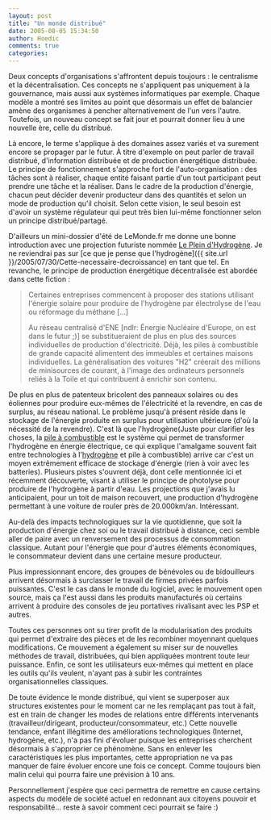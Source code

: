 ```yaml
---
layout: post
title: "Un monde distribué"
date: 2005-08-05 15:34:50
author: Hoedic
comments: true
categories: 
---
```



Deux concepts d'organisations s'affrontent depuis toujours : le centralisme et la décentralisation. Ces concepts ne s'appliquent pas uniquement à la gouvernance, mais aussi aux systèmes informatiques par exemple. Chaque modèle a montré ses limites au point que désormais un effet de balancier amène des organismes à pencher alternativement de l'un vers l'autre. Toutefois, un nouveau concept se fait jour et pourrait donner lieu à une nouvelle ère, celle du distribué.

Là encore, le terme s'applique à des domaines assez variés et va surement encore se propager par le futur. À titre d'exemple on peut parler de travail distribué, d'information distribuée et de production énergétique distribuée. Le principe de fonctionnement s'approche fort de l'auto-organisation : des tâches sont à réaliser, chaque entité faisant partie d'un tout participant peut prendre une tâche et la réaliser. Dans le cadre de la production d'énergie, chacun peut décider devenir producteur dans des quantités et selon un mode de production qu'il choisit. Selon cette vision, le seul besoin est d'avoir un système régulateur qui peut très bien lui-même fonctionner selon un principe distribué/partagé.

D'ailleurs un mini-dossier d'été de LeMonde.fr me donne une bonne introduction avec une projection futuriste nommée [Le Plein d'Hydrogène](http://www.lemonde.fr/web/article/0,1-0@2-667725,36-677112@45-1,0.html). Je ne reviendrai pas sur [ce que je pense que l'hydrogène]({{ site.url }}/2005/07/30/Cette-necessaire-decroissance) en tant que tel. En revanche, le principe de production énergétique décentralisée est abordée dans cette fiction :

<blockquote class="citation">
Certaines entreprises commencent à proposer des stations utilisant l'énergie solaire pour produire de l'hydrogène par électrolyse de l'eau ou réformage du méthane [...]

Au réseau centralisé d'ENE [ndlr: Énergie Nucléaire d'Europe, on est dans le futur ;)] se substitueraient de plus en plus des sources individuelles de production d'électricité. Déjà, les piles à combustible de grande capacité alimentent des immeubles et certaines maisons individuelles. La généralisation des voitures "H2" créerait des millions de minisources de courant, à l'image des ordinateurs personnels reliés à la Toile et qui contribuent à enrichir son contenu.
</blockquote>

De plus en plus de patenteux bricolent des panneaux solaires ou des éoliennes pour produire eux-mêmes de l'électricité et la revendre, en cas de surplus, au réseau national. Le problème jusqu'à présent réside dans le stockage de l'énergie produite en surplus pour utilisation ultérieure (d'où la nécessité de la revendre). C'est là que l'hydrogène(Juste pour clarifier les choses, la [pile à combustible](http://fr.wikipedia.org/wiki/Pile_%C3%A0_combustible) est le système qui permet de transformer l'hydrogène en énergie électrique, ce qui explique l'amalgame souvent fait entre technologies à l'[hydrogène](http://fr.wikipedia.org/wiki/Hydrog%C3%A8ne#Applications) et pile à combustible) arrive car c'est un moyen extrêmement efficace de stockage d'énergie (rien à voir avec les batteries). Plusieurs pistes s'ouvrent déjà, dont celle mentionnée ici et récemment découverte, visant à utiliser le principe de photolyse pour produire de l'hydrogène à partir d'eau. Les projections que j'avais lu anticipaient, pour un toit de maison recouvert, une production d'hydrogène permettant à une voiture de rouler près de 20.000km/an. Intéressant.

Au-delà des impacts technologiques sur la vie quotidienne, que soit la production d'énergie chez soi ou le travail distribué à distance, ceci semble aller de paire avec un renversement des processus de consommation classique. Autant pour l'énergie que pour d'autres éléments économiques, le consommateur devient dans une certaine mesure producteur.

Plus impressionnant encore, des groupes de bénévoles ou de bidouilleurs arrivent désormais à surclasser le travail de firmes privées parfois puissantes. C'est le cas dans le monde du logiciel, avec le mouvement open source, mais ça l'est aussi dans les produits manufacturés où certains arrivent à produire des consoles de jeu portatives rivalisant avec les PSP et autres.

Toutes ces personnes ont su tirer profit de la modularisation des produits qui permet d'extraire des pièces et de les recombiner moyennant quelques modifications. Ce mouvement a également su miser sur de nouvelles méthodes de travail, distribuées, qui bien appliquées montrent toute leur puissance. Enfin, ce sont les utilisateurs eux-mêmes qui mettent en place les outils qu'ils veulent, n'ayant pas à subir les contraintes organisationnelles classiques.

De toute évidence le monde distribué, qui vient se superposer aux structures existentes pour le moment car ne les remplaçant pas tout à fait, est en train de changer les modes de relations entre différents intervenants (travailleur/dirigeant, producteur/consommateur, etc.) Cette nouvelle tendance, enfant illégitime des améliorations technologiques (Internet, hydrogène, etc.), n'a pas fini d'évoluer puisque les entreprises cherchent désormais à s'approprier ce phénomène. Sans en enlever les caractéristiques les plus importantes, cette appropriation ne va pas manquer de faire évoluer encore une fois ce concept. Comme toujours bien malin celui qui pourra faire une prévision à 10 ans.

Personnellement j'espère que ceci permettra de remettre en cause certains aspects du modèle de société actuel en redonnant aux citoyens pouvoir et responsabilité... reste à savoir comment ceci pourrait se faire :)